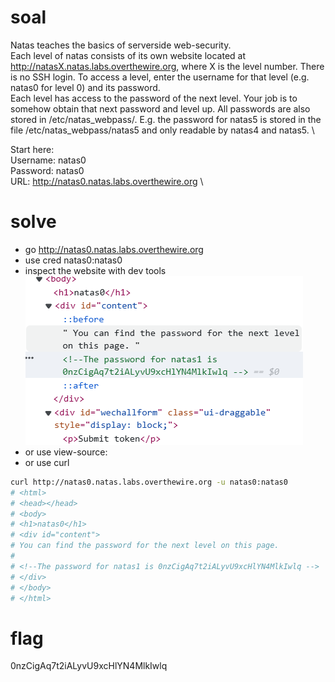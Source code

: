 # soal
Natas teaches the basics of serverside web-security. \
Each level of natas consists of its own website located at http://natasX.natas.labs.overthewire.org, where X is the level number. There is no SSH login. To access a level, enter the username for that level (e.g. natas0 for level 0) and its password. \
Each level has access to the password of the next level. Your job is to somehow obtain that next password and level up. All passwords are also stored in /etc/natas_webpass/. E.g. the password for natas5 is stored in the file /etc/natas_webpass/natas5 and only readable by natas4 and natas5. \

Start here: \
Username: natas0 \
Password: natas0 \
URL:      http://natas0.natas.labs.overthewire.org \

# solve
- go http://natas0.natas.labs.overthewire.org
- use cred natas0:natas0
- inspect the website with dev tools
  ![alt text](docs/images/image.png)
- or use view-source:<url>
- or use curl
```bash
curl http://natas0.natas.labs.overthewire.org -u natas0:natas0
# <html>
# <head></head>
# <body>
# <h1>natas0</h1>
# <div id="content">
# You can find the password for the next level on this page.
# 
# <!--The password for natas1 is 0nzCigAq7t2iALyvU9xcHlYN4MlkIwlq -->
# </div>
# </body>
# </html>
```

# flag
0nzCigAq7t2iALyvU9xcHlYN4MlkIwlq